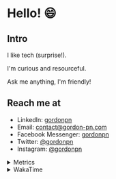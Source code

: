 # Hello! 😄

## Intro

I like tech (surprise!).

I'm curious and resourceful.

Ask me anything, I'm friendly!

## Reach me at

- LinkedIn: [gordonpn](https://www.linkedin.com/in/gordonpn/)
- Email: [contact@gordon-pn.com](mailto:contact@gordon-pn.com)
- Facebook Messenger: [gordonpn](https://www.messenger.com/t/Gordonpn)
- Twitter: [@gordonpn](https://twitter.com/Gordonpn)
- Instagram: [@gordonpn](https://www.instagram.com/gordonpn/)

<details>
  <summary>Metrics</summary>

  <img align="center" src="https://github.com/gordonpn/gordonpn/blob/master/github-metrics.svg" alt="GitHub Metrics">

</details>

<details>
  <summary>WakaTime</summary>

  <!--START_SECTION:waka-->
📊 **This Week I Spent My Time On** 

```text
💬 Programming Languages: 
Java                     6 hrs 32 mins       █████████████░░░░░░░░░░░░   50.68 % 
Text                     3 hrs 16 mins       ██████░░░░░░░░░░░░░░░░░░░   25.32 % 
YAML                     1 hr 30 mins        ███░░░░░░░░░░░░░░░░░░░░░░   11.67 % 
INI                      27 mins             █░░░░░░░░░░░░░░░░░░░░░░░░   03.52 % 
JSON                     25 mins             █░░░░░░░░░░░░░░░░░░░░░░░░   03.29 % 

🔥 Editors: 
IntelliJ IDEA            9 hrs 7 mins        ██████████████████░░░░░░░   70.58 % 
VS Code                  3 hrs 48 mins       ███████░░░░░░░░░░░░░░░░░░   29.42 % 
```


 Last Updated on 14/12/2024 10:23:07 UTC
<!--END_SECTION:waka-->
</details>
